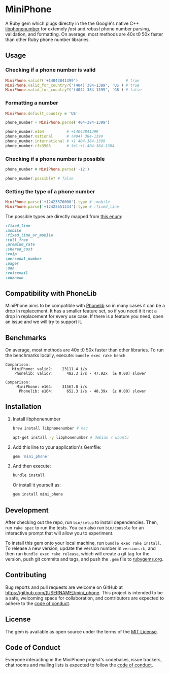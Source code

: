 # MiniPhone

A Ruby gem which plugs directly in the the Google's native C++
[libphonenumber](https://github.com/google/libphonenumber) for extemely
_fast_ and _robust_ phone number parsing, validation, and formatting. On
average, most methods are 40x t0 50x faster than other Ruby phone number
libraries.

## Usage

### Checking if a phone number is valid

```ruby
MiniPhone.valid?('+14043841399')                     # true
MiniPhone.valid_for_country?('(404) 384-1399', 'US') # true
MiniPhone.valid_for_country?('(404) 384-1399', 'GB') # false
```

### Formatting a number

```ruby
MiniPhone.default_country = 'US'

phone_number = MiniPhone.parse('404-384-1399')

phone_number.e164          # +14043841399
phone_number.national      # (404) 384-1399
phone_number.international # +1 404-384-1399
phone_number.rfc3966       # tel:+1-404-384-1384
```

### Checking if a phone number is possible

```ruby
phone_number = MiniPhone.parse('-12')

phone_number.possible? # false
```

### Getting the type of a phone number

```ruby
MiniPhone.parse('+12423570000').type # :mobile
MiniPhone.parse['+12423651234').type # :fixed_line
```

The possible types are directly mapped from [this
enum](https://github.com/google/libphonenumber/blob/4e9954edea7cf263532c5dd3861a801104c3f012/cpp/src/phonenumbers/phonenumberutil.h#L91):

```ruby
:fixed_line
:mobile
:fixed_line_or_mobile
:toll_free
:premium_rate
:shared_cost
:voip
:personal_number
:pager
:uan
:voicemail
:unknown
```

## Compatibility with PhoneLib

MiniPhone aims to be compatible with
[Phonelib](https://github.com/daddyz/phonelib) so in many cases it can be a
drop in replacement. It has a smaller feature set, so if you need it it not a
drop in replacement for every use case. If there is a feature you need, open
an issue and we will try to support it.

## Benchmarks

On average, most methods are 40x t0 50x faster than other libraries. To run
the benchmarks locally, execute: `bundle exec rake bench`

```
Comparison:
   MiniPhone: valid?:    23111.4 i/s
    Phonelib: valid?:      482.3 i/s - 47.92x  (± 0.00) slower
```

```
Comparison:
     MiniPhone: e164:    31567.0 i/s
      Phonelib: e164:      652.3 i/s - 48.39x  (± 0.00) slower
```

## Installation

1. Install libphonenumber

   ```sh
   brew install libphonenumber # mac
   ```

   ```sh
   apt-get install -y libphonenumber # debian / ubuntu
   ```

2. Add this line to your application's Gemfile:

   ```ruby
   gem 'mini_phone'
   ```

3. And then execute:

   ```sh
   bundle install
   ```

   Or install it yourself as:

   ```sh
   gem install mini_phone
   ```

## Development

After checking out the repo, run `bin/setup` to install dependencies. Then,
run `rake spec` to run the tests. You can also run `bin/console` for an
interactive prompt that will allow you to experiment.

To install this gem onto your local machine, run `bundle exec rake install`.
To release a new version, update the version number in `version.rb`, and then
run `bundle exec rake release`, which will create a git tag for the version,
push git commits and tags, and push the `.gem` file to
[rubygems.org](https://rubygems.org).

## Contributing

Bug reports and pull requests are welcome on GitHub at
https://github.com/[USERNAME]/mini_phone. This project is intended to be a
safe, welcoming space for collaboration, and contributors are expected to
adhere to the [code of
conduct](https://github.com/[USERNAME]/mini_phone/blob/master/CODE_OF_CONDUCT.md).

## License

The gem is available as open source under the terms of the [MIT
License](https://opensource.org/licenses/MIT).

## Code of Conduct

Everyone interacting in the MiniPhone project's codebases, issue trackers,
chat rooms and mailing lists is expected to follow the [code of
conduct](https://github.com/[USERNAME]/mini_phone/blob/master/CODE_OF_CONDUCT.md).
